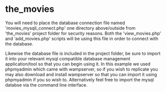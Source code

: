 # the_movies
You will need to place the database connection file named 'movies_mysqli_connect.php' one directory above/outside from 'the_movies' project folder for security reasons. Both the 'view_movies.php' and 'add_movies.php' scripts will be using this file in order to connect with the database.

Likewise the database file is included in the project folder, be sure to import it into your relevant mysql compatible database management application/tool so that you can begin using it. In this example we used phpmyadmin which came with wampserver, so if you wish to replicate you may also download and install wampserver so that you can import it using phpmyadmin if you so wish to. Alternatively feel free to import the mysql databse via the command line interface.


